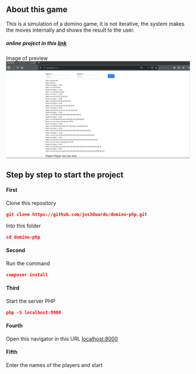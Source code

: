 ## About this game

This is a simulation of a domino game, it is not iterative, the system makes the moves internally and shows the result to the user.  

##### online project in this [link](http://134.122.23.255/domino/ "Click and access now") 

Image of preview
![Image](public/image/figure.png)

## Step by step to start the project

#### First
Clone this repository
```json
git clone https://github.com/jos3duardo/domino-php.git
```

Into this folder
```json
cd domino-php
```

#### Second
Run the command
```json
composer install
```

#### Third
Start the server PHP
```json
php -S localhost:8000
```

#### Fourth 
Open this navigator in this URL [localhost:8000](http://localhost:8000/)

#### Fifth
Enter the names of the players and start